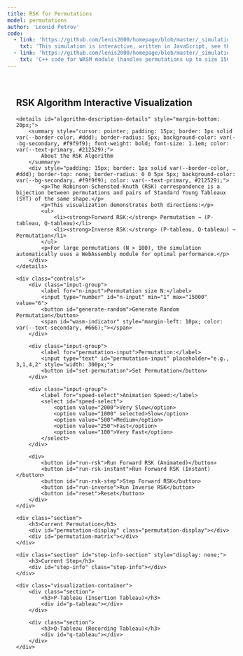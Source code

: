 ```yaml
---
title: RSK for Permutations
model: permutations
author: 'Leonid Petrov'
code:
  - link: 'https://github.com/lenis2000/homepage/blob/master/_simulations/permutations/2025-07-07-rsk-algorithm.md'
    txt: 'This simulation is interactive, written in JavaScript, see the source code of this page at the link'
  - link: 'https://github.com/lenis2000/homepage/blob/master/_simulations/permutations/2025-07-07-rsk-algorithm.cpp'
    txt: 'C++ code for WASM module (handles permutations up to size 15000)'
---
```


<script src="https://cdnjs.cloudflare.com/ajax/libs/d3/7.8.5/d3.min.js"></script>
<script src="{{site.url}}/js/2025-07-07-rsk-algorithm.js"></script>

<style>
.container {
    width: 100%;
    max-width: 1200px;
    margin: 0 auto;
    padding: 20px;
}

.controls {
    background-color: var(--bg-secondary, #f5f5f5);
    padding: 20px;
    border-radius: 8px;
    margin-bottom: 20px;
}

.input-group {
    margin-bottom: 15px;
}

.input-group label {
    display: inline-block;
    width: 150px;
    font-weight: bold;
    color: var(--text-primary, #212529);
}

.input-group input, .input-group select {
    padding: 5px 10px;
    font-size: 14px;
    border: 1px solid var(--border-color, #ddd);
    border-radius: 4px;
    background-color: var(--bg-primary, #fff);
    color: var(--text-primary, #212529);
}

.input-group input[type="number"] {
    width: 80px;
}

button {
    padding: 8px 15px;
    font-size: 14px;
    background-color: var(--link-color, #007bff);
    color: white;
    border: none;
    border-radius: 4px;
    cursor: pointer;
    margin-right: 10px;
    margin-bottom: 10px;
}

button:hover {
    background-color: var(--link-hover, #0056b3);
}

button:disabled {
    background-color: var(--text-secondary, #6c757d);
    cursor: not-allowed;
}

.visualization-container {
    display: flex;
    flex-wrap: wrap;
    gap: 30px;
    margin-top: 20px;
}

.section {
    background-color: var(--bg-primary, #fff);
    border: 1px solid var(--border-color, #ddd);
    border-radius: 8px;
    padding: 20px;
    margin-bottom: 20px;
}

.section h3 {
    margin-top: 0;
    color: var(--text-primary, #333);
}

.tableau-container {
    display: inline-block;
    margin: 10px;
}

.tableau-cell {
    stroke: var(--text-primary, #333);
    stroke-width: 1;
    fill: var(--bg-secondary, #f9f9f9);
}

.tableau-cell.filled {
    fill: #e3f2fd;
}

[data-theme="dark"] .tableau-cell.filled {
    fill: #1e3a5f;
}

.tableau-cell.inserting {
    fill: #ffeb3b;
}

[data-theme="dark"] .tableau-cell.inserting {
    fill: #6d5a00;
}

.tableau-cell.bumped {
    fill: #ff9800;
}

[data-theme="dark"] .tableau-cell.bumped {
    fill: #8b4000;
}

.tableau-text {
    font-family: monospace;
    font-size: 16px;
    text-anchor: middle;
    dominant-baseline: middle;
    fill: var(--text-primary, #212529);
}

/* Permutation matrix is now drawn with circles instead of cells */

.permutation-display {
    font-family: monospace;
    font-size: 18px;
    margin: 10px 0;
    padding: 10px;
    background-color: var(--bg-secondary, #f0f0f0);
    border-radius: 4px;
    color: var(--text-primary, #212529);
}

.step-info {
    background-color: var(--bg-secondary, #e8f4f8);
    padding: 15px;
    border-radius: 8px;
    margin: 15px 0;
    font-family: monospace;
    color: var(--text-primary, #212529);
}

/* Algorithm description is now a collapsible details element */
</style>

<div class="container">
    <h2>RSK Algorithm Interactive Visualization</h2>
    
    <details id="algorithm-description-details" style="margin-bottom: 20px;">
        <summary style="cursor: pointer; padding: 15px; border: 1px solid var(--border-color, #ddd); border-radius: 5px; background-color: var(--bg-secondary, #f9f9f9); font-weight: bold; font-size: 1.1em; color: var(--text-primary, #212529);">
            About the RSK Algorithm
        </summary>
        <div style="padding: 15px; border: 1px solid var(--border-color, #ddd); border-top: none; border-radius: 0 0 5px 5px; background-color: var(--bg-secondary, #f9f9f9); color: var(--text-primary, #212529);">
            <p>The Robinson-Schensted-Knuth (RSK) correspondence is a bijection between permutations and pairs of Standard Young Tableaux (SYT) of the same shape.</p>
            <p>This visualization demonstrates both directions:</p>
            <ul>
                <li><strong>Forward RSK:</strong> Permutation → (P-tableau, Q-tableau)</li>
                <li><strong>Inverse RSK:</strong> (P-tableau, Q-tableau) → Permutation</li>
            </ul>
            <p>For large permutations (N > 100), the simulation automatically uses a WebAssembly module for optimal performance.</p>
        </div>
    </details>
    
    <div class="controls">
        <div class="input-group">
            <label for="n-input">Permutation size N:</label>
            <input type="number" id="n-input" min="1" max="15000" value="6">
            <button id="generate-random">Generate Random Permutation</button>
            <span id="wasm-indicator" style="margin-left: 10px; color: var(--text-secondary, #666);"></span>
        </div>
        
        <div class="input-group">
            <label for="permutation-input">Permutation:</label>
            <input type="text" id="permutation-input" placeholder="e.g., 3,1,4,2" style="width: 300px;">
            <button id="set-permutation">Set Permutation</button>
        </div>
        
        <div class="input-group">
            <label for="speed-select">Animation Speed:</label>
            <select id="speed-select">
                <option value="2000">Very Slow</option>
                <option value="1000" selected>Slow</option>
                <option value="500">Medium</option>
                <option value="250">Fast</option>
                <option value="100">Very Fast</option>
            </select>
        </div>
        
        <div>
            <button id="run-rsk">Run Forward RSK (Animated)</button>
            <button id="run-rsk-instant">Run Forward RSK (Instant)</button>
            <button id="run-rsk-step">Step Forward RSK</button>
            <button id="run-inverse">Run Inverse RSK</button>
            <button id="reset">Reset</button>
        </div>
    </div>
    
    <div class="section">
        <h3>Current Permutation</h3>
        <div id="permutation-display" class="permutation-display"></div>
        <div id="permutation-matrix"></div>
    </div>
    
    <div class="section" id="step-info-section" style="display: none;">
        <h3>Current Step</h3>
        <div id="step-info" class="step-info"></div>
    </div>
    
    <div class="visualization-container">
        <div class="section">
            <h3>P-Tableau (Insertion Tableau)</h3>
            <div id="p-tableau"></div>
        </div>
        
        <div class="section">
            <h3>Q-Tableau (Recording Tableau)</h3>
            <div id="q-tableau"></div>
        </div>
    </div>
</div>

<script>
class RSKVisualization {
    constructor() {
        this.permutation = [];
        this.n = 6;
        this.pTableau = [];
        this.qTableau = [];
        this.currentStep = 0;
        this.isRunning = false;
        this.animationSpeed = 1000;
        this.wasmModule = null;
        this.useWASM = false;
        
        this.initializeWASM();
        this.setupEventListeners();
        this.setupCollapsibleDetails();
        this.generateRandomPermutation();
    }
    
    async initializeWASM() {
        try {
            // Check if Module is available (loaded from WASM JS file)
            if (typeof Module !== 'undefined') {
                await Module.ready;
                this.wasmModule = Module;
                this.updateWASMIndicator();
            }
        } catch (error) {
            console.log('WASM module not available, using JavaScript implementation');
        }
    }
    
    updateWASMIndicator() {
        const indicator = document.getElementById('wasm-indicator');
        if (this.wasmModule) {
            indicator.textContent = '(WASM ready for N > 100)';
            indicator.style.color = 'var(--accent-color, #28a745)';
        } else {
            indicator.textContent = '(JavaScript mode)';
        }
    }
    
    setupCollapsibleDetails() {
        // Open details element on wider screens
        if (window.innerWidth >= 577) {
            const details = document.getElementById('algorithm-description-details');
            if (details) {
                details.open = true;
            }
        }
    }
    
    setupEventListeners() {
        document.getElementById('generate-random').addEventListener('click', () => this.generateRandomPermutation());
        document.getElementById('set-permutation').addEventListener('click', () => this.setPermutation());
        document.getElementById('run-rsk').addEventListener('click', () => this.runRSK());
        document.getElementById('run-rsk-instant').addEventListener('click', () => this.runRSKInstant());
        document.getElementById('run-rsk-step').addEventListener('click', () => this.stepRSK());
        document.getElementById('run-inverse').addEventListener('click', () => this.runInverseRSK());
        document.getElementById('reset').addEventListener('click', () => this.reset());
        document.getElementById('speed-select').addEventListener('change', (e) => {
            this.animationSpeed = parseInt(e.target.value);
        });
    }
    
    generateRandomPermutation() {
        this.n = parseInt(document.getElementById('n-input').value);
        this.permutation = Array.from({length: this.n}, (_, i) => i + 1);
        
        // Fisher-Yates shuffle
        for (let i = this.n - 1; i > 0; i--) {
            const j = Math.floor(Math.random() * (i + 1));
            [this.permutation[i], this.permutation[j]] = [this.permutation[j], this.permutation[i]];
        }
        
        document.getElementById('permutation-input').value = this.permutation.join(',');
        this.displayPermutation();
        this.reset();
    }
    
    setPermutation() {
        const input = document.getElementById('permutation-input').value;
        const perm = input.split(',').map(x => parseInt(x.trim())).filter(x => !isNaN(x));
        
        // Validate permutation
        const sorted = [...perm].sort((a, b) => a - b);
        const isValid = sorted.length > 0 && sorted.every((val, idx) => val === idx + 1);
        
        if (isValid) {
            this.permutation = perm;
            this.n = perm.length;
            document.getElementById('n-input').value = this.n;
            this.displayPermutation();
            this.reset();
        } else {
            alert('Invalid permutation. Please enter a permutation of {1, 2, ..., n}');
        }
    }
    
    displayPermutation() {
        const display = document.getElementById('permutation-display');
        if (this.n > 100) {
            display.textContent = `σ = permutation of size ${this.n} (too large to display)`;
        } else {
            display.textContent = `σ = [${this.permutation.join(', ')}]`;
        }
        
        this.drawPermutationMatrix();
    }
    
    drawPermutationMatrix() {
        const container = document.getElementById('permutation-matrix');
        container.innerHTML = '';
        
        const fixedSize = 300; // Fixed size for the visualization
        const margin = 20;
        const cellSize = Math.min(30, (fixedSize - 2 * margin) / this.n);
        const dotRadius = Math.max(1, cellSize * 0.3);
        
        const svg = d3.select(container)
            .append('svg')
            .attr('width', fixedSize)
            .attr('height', fixedSize);
        
        const g = svg.append('g')
            .attr('transform', `translate(${margin}, ${margin})`);
        
        const actualSize = this.n * cellSize;
        
        // Draw border
        g.append('rect')
            .attr('x', 0)
            .attr('y', 0)
            .attr('width', actualSize)
            .attr('height', actualSize)
            .attr('fill', 'none')
            .attr('stroke', 'var(--text-primary, #333)')
            .attr('stroke-width', 1);
        
        // Draw dots for the permutation
        for (let j = 0; j < this.n; j++) {
            const i = this.permutation[j] - 1;
            g.append('circle')
                .attr('cx', j * cellSize + cellSize / 2)
                .attr('cy', i * cellSize + cellSize / 2)
                .attr('r', dotRadius)
                .attr('fill', 'var(--text-primary, #333)');
        }
    }
    
    reset() {
        this.pTableau = [];
        this.qTableau = [];
        this.currentStep = 0;
        this.isRunning = false;
        document.getElementById('step-info-section').style.display = 'none';
        this.drawTableau('p-tableau', this.pTableau);
        this.drawTableau('q-tableau', this.qTableau);
    }
    
    async runRSK() {
        if (this.isRunning) return;
        this.reset();
        this.isRunning = true;
        document.getElementById('step-info-section').style.display = 'block';
        
        // Don't animate for large permutations
        if (this.n > 50) {
            const stepInfo = document.getElementById('step-info');
            stepInfo.innerHTML = 'Animation disabled for N > 50. Use "Run Forward RSK (Instant)" instead.';
            this.isRunning = false;
            return;
        }
        
        for (let i = 0; i < this.n; i++) {
            await this.insertRSK(this.permutation[i], i + 1, true);
            if (!this.isRunning) break;
        }
        
        this.isRunning = false;
    }
    
    runRSKInstant() {
        if (this.isRunning) return;
        this.reset();
        document.getElementById('step-info-section').style.display = 'block';
        
        // Use WASM for large permutations
        if (this.wasmModule && this.n > 100) {
            this.runRSKWASM();
        } else {
            for (let i = 0; i < this.n; i++) {
                this.insertRSK(this.permutation[i], i + 1, false);
            }
            
            const stepInfo = document.getElementById('step-info');
            stepInfo.innerHTML = `RSK algorithm completed!<br>Shape: [${this.pTableau.map(row => row.length).join(', ')}]`;
        }
    }
    
    runRSKWASM() {
        const stepInfo = document.getElementById('step-info');
        stepInfo.innerHTML = 'Running RSK with WASM...';
        
        try {
            // Convert permutation to comma-separated string
            const permStr = this.permutation.join(',');
            
            // Call WASM function
            const performRSK = this.wasmModule.cwrap('performRSK', 'string', ['string']);
            const shapeStr = performRSK(permStr);
            
            if (!shapeStr) {
                throw new Error('WASM function returned null - possible memory allocation failure');
            }
            
            // Parse shape
            const shape = shapeStr.split(',').map(x => parseInt(x));
            
            // Build tableaux from WASM data
            this.pTableau = [];
            this.qTableau = [];
            
            const getTableauEntry = this.wasmModule.cwrap('getTableauEntry', 'number', ['number', 'number', 'number']);
            
            for (let row = 0; row < shape.length; row++) {
                this.pTableau[row] = [];
                this.qTableau[row] = [];
                for (let col = 0; col < shape[row]; col++) {
                    const pEntry = getTableauEntry(0, row, col);
                    const qEntry = getTableauEntry(1, row, col);
                    
                    if (pEntry === -1 || qEntry === -1) {
                        throw new Error(`Invalid tableau entry at (${row}, ${col})`);
                    }
                    
                    this.pTableau[row][col] = pEntry;
                    this.qTableau[row][col] = qEntry;
                }
            }
            
            // Free the allocated string
            this.wasmModule._freeString(shapeStr);
            
            this.drawTableau('p-tableau', this.pTableau);
            this.drawTableau('q-tableau', this.qTableau);
            
            stepInfo.innerHTML = `RSK algorithm completed (WASM)!<br>Shape: [${shape.slice(0, 20).join(', ')}${shape.length > 20 ? '...' : ''}]<br>Total boxes: ${shape.reduce((a, b) => a + b, 0)}`;
            
        } catch (error) {
            console.error('WASM RSK error:', error);
            stepInfo.innerHTML = `WASM error: ${error.message}<br>Falling back to JavaScript implementation...`;
            
            // Fallback to JavaScript implementation
            this.pTableau = [];
            this.qTableau = [];
            
            for (let i = 0; i < this.n; i++) {
                this.insertRSK(this.permutation[i], i + 1, false);
            }
            
            stepInfo.innerHTML += `<br>Completed with JavaScript fallback!`;
        }
    }
    
    stepRSK() {
        if (this.n > 50) {
            alert('Step-by-step mode is disabled for N > 50');
            return;
        }
        
        if (this.currentStep >= this.n) {
            alert('RSK algorithm completed!');
            return;
        }
        
        document.getElementById('step-info-section').style.display = 'block';
        this.insertRSK(this.permutation[this.currentStep], this.currentStep + 1, false);
        this.currentStep++;
    }
    
    async insertRSK(value, time, animate) {
        const stepInfo = document.getElementById('step-info');
        stepInfo.innerHTML = `Inserting value ${value} at time ${time}`;
        
        // Insert into P-tableau
        let currentValue = value;
        let row = 0;
        
        while (currentValue !== null) {
            if (!this.pTableau[row]) {
                this.pTableau[row] = [];
            }
            
            let inserted = false;
            for (let col = 0; col < this.pTableau[row].length; col++) {
                if (this.pTableau[row][col] > currentValue) {
                    // Bump this value
                    const temp = this.pTableau[row][col];
                    this.pTableau[row][col] = currentValue;
                    currentValue = temp;
                    
                    if (animate) {
                        stepInfo.innerHTML += `<br>Row ${row + 1}: ${currentValue} bumps ${temp}`;
                        this.drawTableau('p-tableau', this.pTableau, {row, col, type: 'bumped'});
                        await this.sleep(this.animationSpeed);
                    }
                    
                    inserted = true;
                    break;
                }
            }
            
            if (!inserted) {
                // Add to end of row
                this.pTableau[row].push(currentValue);
                
                if (animate) {
                    stepInfo.innerHTML += `<br>Row ${row + 1}: ${currentValue} added to end`;
                    this.drawTableau('p-tableau', this.pTableau, {row, col: this.pTableau[row].length - 1, type: 'inserting'});
                    await this.sleep(this.animationSpeed);
                }
                
                // Record in Q-tableau
                if (!this.qTableau[row]) {
                    this.qTableau[row] = [];
                }
                this.qTableau[row].push(time);
                
                currentValue = null;
            }
            
            row++;
        }
        
        this.drawTableau('p-tableau', this.pTableau);
        this.drawTableau('q-tableau', this.qTableau);
    }
    
    drawTableau(containerId, tableau, highlight = null) {
        const container = document.getElementById(containerId);
        container.innerHTML = '';
        
        if (tableau.length === 0) return;
        
        // For very large tableaux, draw the shape as a filled region
        if (this.n > 500) {
            const shape = tableau.map(row => row.length);
            const gridSize = 200;
            const margin = 10;
            
            const svg = d3.select(container)
                .append('svg')
                .attr('width', gridSize + 2 * margin)
                .attr('height', gridSize + 2 * margin);
            
            const g = svg.append('g')
                .attr('transform', `translate(${margin}, ${margin})`);
            
            // Calculate scale
            const maxRow = shape[0] || 0;
            const numRows = shape.length;
            const scale = Math.min(gridSize / maxRow, gridSize / numRows);
            
            // Draw background
            g.append('rect')
                .attr('x', 0)
                .attr('y', 0)
                .attr('width', gridSize)
                .attr('height', gridSize)
                .attr('fill', 'var(--bg-secondary, #f5f5f5)')
                .attr('stroke', 'var(--border-color, #ddd)');
            
            // Draw the Young diagram shape
            const pathData = [];
            pathData.push(`M 0 0`);
            
            // Top edge
            pathData.push(`L ${shape[0] * scale} 0`);
            
            // Right edges going down
            for (let i = 0; i < shape.length; i++) {
                pathData.push(`L ${shape[i] * scale} ${(i + 1) * scale}`);
                if (i < shape.length - 1 && shape[i] > shape[i + 1]) {
                    pathData.push(`L ${shape[i + 1] * scale} ${(i + 1) * scale}`);
                }
            }
            
            // Bottom edge
            pathData.push(`L 0 ${numRows * scale}`);
            
            // Close path
            pathData.push('Z');
            
            g.append('path')
                .attr('d', pathData.join(' '))
                .attr('fill', 'var(--text-primary, #333)')
                .attr('opacity', 0.8);
            
            // Add info text
            container.insertAdjacentHTML('beforeend', 
                `<div style="font-size: 12px; color: var(--text-secondary, #666); margin-top: 5px;">
                    Shape: [${shape.slice(0, 10).join(', ')}${shape.length > 10 ? '...' : ''}]<br>
                    Rows: ${shape.length}, Boxes: ${shape.reduce((a, b) => a + b, 0)}
                </div>`);
            
            return;
        }
        
        const maxDisplaySize = 50; // Maximum cells to display in each direction
        const truncated = tableau.length > maxDisplaySize || (tableau[0] && tableau[0].length > maxDisplaySize);
        
        const cellSize = this.n > 100 ? 20 : 40;
        const padding = 5;
        
        const displayRows = Math.min(tableau.length, maxDisplaySize);
        const maxCols = Math.min(Math.max(...tableau.slice(0, displayRows).map(row => row.length)), maxDisplaySize);
        
        const svg = d3.select(container)
            .append('svg')
            .attr('width', maxCols * cellSize + 2 * padding)
            .attr('height', displayRows * cellSize + 2 * padding);
        
        const g = svg.append('g')
            .attr('transform', `translate(${padding}, ${padding})`);
        
        tableau.slice(0, displayRows).forEach((row, rowIdx) => {
            row.slice(0, maxDisplaySize).forEach((value, colIdx) => {
                const isHighlighted = highlight && highlight.row === rowIdx && highlight.col === colIdx;
                
                g.append('rect')
                    .attr('x', colIdx * cellSize)
                    .attr('y', rowIdx * cellSize)
                    .attr('width', cellSize)
                    .attr('height', cellSize)
                    .attr('class', `tableau-cell filled ${isHighlighted ? highlight.type : ''}`);
                
                if (cellSize >= 30) {
                    g.append('text')
                        .attr('x', colIdx * cellSize + cellSize / 2)
                        .attr('y', rowIdx * cellSize + cellSize / 2)
                        .attr('class', 'tableau-text')
                        .style('font-size', cellSize > 30 ? '16px' : '12px')
                        .text(value);
                }
            });
        });
        
        if (truncated) {
            container.insertAdjacentHTML('beforeend', 
                '<div style="font-size: 12px; color: var(--text-secondary, #666); margin-top: 5px;">Tableau truncated for display</div>');
        }
    }
    
    async runInverseRSK() {
        if (this.pTableau.length === 0 || this.qTableau.length === 0) {
            alert('Please run forward RSK first to generate tableaux');
            return;
        }
        
        this.isRunning = true;
        document.getElementById('step-info-section').style.display = 'block';
        
        // Use WASM for large tableaux
        if (this.wasmModule && this.n > 100) {
            this.runInverseRSKWASM();
            return;
        }
        
        // Don't animate for large permutations
        if (this.n > 50) {
            const stepInfo = document.getElementById('step-info');
            stepInfo.innerHTML = 'Animation disabled for N > 50. Running without animation...';
            
            // Run without animation
            const pCopy = this.pTableau.map(row => [...row]);
            const qCopy = this.qTableau.map(row => [...row]);
            const result = [];
            
            const maxTime = Math.max(...qCopy.flat());
            
            for (let time = maxTime; time >= 1; time--) {
                let qRow = -1, qCol = -1;
                for (let r = 0; r < qCopy.length; r++) {
                    for (let c = 0; c < qCopy[r].length; c++) {
                        if (qCopy[r][c] === time) {
                            qRow = r;
                            qCol = c;
                            break;
                        }
                    }
                    if (qRow !== -1) break;
                }
                
                const value = this.extractFromTableauSync(pCopy, qCopy, qRow, qCol);
                result.unshift(value);
            }
            
            stepInfo.innerHTML = `Inverse RSK complete!<br>Recovered permutation: [${result.join(', ')}]`;
            this.isRunning = false;
            return;
        }
        
        // Original animated version for small N
        const pCopy = this.pTableau.map(row => [...row]);
        const qCopy = this.qTableau.map(row => [...row]);
        const result = [];
        
        // Find maximum value in Q-tableau
        const maxTime = Math.max(...qCopy.flat());
        
        for (let time = maxTime; time >= 1; time--) {
            // Find position of time in Q-tableau
            let qRow = -1, qCol = -1;
            for (let r = 0; r < qCopy.length; r++) {
                for (let c = 0; c < qCopy[r].length; c++) {
                    if (qCopy[r][c] === time) {
                        qRow = r;
                        qCol = c;
                        break;
                    }
                }
                if (qRow !== -1) break;
            }
            
            // Remove from Q-tableau
            qCopy[qRow].splice(qCol, 1);
            if (qCopy[qRow].length === 0) {
                qCopy.splice(qRow, 1);
            }
            
            // Extract from P-tableau
            const value = await this.extractFromTableau(pCopy, qRow, qCol, time);
            result.unshift(value);
            
            this.drawTableau('p-tableau', pCopy);
            this.drawTableau('q-tableau', qCopy);
            
            if (!this.isRunning) break;
        }
        
        const stepInfo = document.getElementById('step-info');
        stepInfo.innerHTML = `Inverse RSK complete!<br>Recovered permutation: [${result.join(', ')}]`;
        
        this.isRunning = false;
    }
    
    runInverseRSKWASM() {
        const stepInfo = document.getElementById('step-info');
        stepInfo.innerHTML = 'Running inverse RSK with WASM...';
        
        const performInverseRSK = this.wasmModule.cwrap('performInverseRSK', 'string', []);
        const permStr = performInverseRSK();
        
        const recoveredPerm = permStr.split(',').map(x => parseInt(x));
        
        // Free the allocated string
        this.wasmModule._freeString(permStr);
        
        stepInfo.innerHTML = `Inverse RSK complete (WASM)!<br>Recovered permutation: [${recoveredPerm.join(', ')}]`;
        this.isRunning = false;
    }
    
    extractFromTableauSync(pCopy, qCopy, startRow, startCol) {
        // Remove the element
        const value = pCopy[startRow][startCol];
        pCopy[startRow].splice(startCol, 1);
        if (pCopy[startRow].length === 0) {
            pCopy.splice(startRow, 1);
        }
        
        // Reverse bumping
        let currentValue = value;
        for (let row = startRow - 1; row >= 0; row--) {
            let bestCol = -1;
            for (let col = pCopy[row].length - 1; col >= 0; col--) {
                if (pCopy[row][col] < currentValue) {
                    bestCol = col;
                    break;
                }
            }
            
            if (bestCol !== -1) {
                const temp = pCopy[row][bestCol];
                pCopy[row][bestCol] = currentValue;
                currentValue = temp;
            }
        }
        
        return currentValue;
    }
    
    async extractFromTableau(tableau, startRow, startCol, time) {
        const stepInfo = document.getElementById('step-info');
        stepInfo.innerHTML = `Extracting element at time ${time}`;
        
        // Remove the element
        const value = tableau[startRow][startCol];
        tableau[startRow].splice(startCol, 1);
        if (tableau[startRow].length === 0) {
            tableau.splice(startRow, 1);
        }
        
        await this.sleep(this.animationSpeed);
        
        // Reverse bumping
        let currentValue = value;
        for (let row = startRow - 1; row >= 0; row--) {
            // Find the largest element smaller than currentValue
            let bestCol = -1;
            for (let col = tableau[row].length - 1; col >= 0; col--) {
                if (tableau[row][col] < currentValue) {
                    bestCol = col;
                    break;
                }
            }
            
            if (bestCol !== -1) {
                const temp = tableau[row][bestCol];
                tableau[row][bestCol] = currentValue;
                currentValue = temp;
                
                stepInfo.innerHTML += `<br>Row ${row + 1}: ${currentValue} replaces ${temp}`;
                await this.sleep(this.animationSpeed);
            }
        }
        
        return currentValue;
    }
    
    sleep(ms) {
        return new Promise(resolve => setTimeout(resolve, ms));
    }
}

// Initialize visualization
const rsk = new RSKVisualization();
</script>

